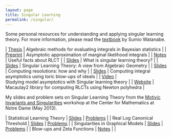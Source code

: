 ```yaml
---
layout: page
title: Singular Learning
permalink: /singular/
---
```


Some personal resources for understanding and applying singular learning theory. For more information, please read the [textbook](http://watanabe-www.math.dis.titech.ac.jp/users/swatanab/singular-learning-theory.html) by Sumio Watanabe.

| [Thesis](https://w3id.org/people/shaoweilin/public/swthesis.pdf) | Algebraic methods for evaluating integrals in Bayesian statistics |
| [Preprint](http://arxiv.org/abs/1003.5338) | Asymptotic approximation of marginal likelihood integrals |
| [Notes](https://w3id.org/people/shaoweilin/public/useful.pdf) | Useful facts about RLCT |
| [Slides](https://w3id.org/people/shaoweilin/public/chicago.pdf) | What is singular learning theory? |
| [Slides](https://w3id.org/people/shaoweilin/public/aim.pdf) | Singular Learning Theory: A view from Algebraic Geometry |
| [Slides](https://w3id.org/people/shaoweilin/public/curves.pdf) | Computing resolutions: how and why |
| [Slides](https://w3id.org/people/shaoweilin/public/slc.pdf) | Computing integral asymptotics using toric blow-ups of ideals |
| [Video](http://www.youtube.com/watch?v=NhdtWnieTgI) | Studying model asymptotics with Singular learning theory |
| [Website](https://w3id.org/people/shaoweilin/public/rlct.html) | Macaulay2 library for computing RLCTs using Newton polyhedra |

My slides and problem sets on Singular Learning Theory from the [Motivic Invariants and Singularities](http://www3.nd.edu/~cmnd/programs/mis2013/) workshop at the Center for Mathematics at Notre Dame (May 2013).

| Statistical Learning Theory | [Slides](https://w3id.org/people/shaoweilin/public/cmnd1SLT.pdf) | [Problems](https://w3id.org/people/shaoweilin/public/cmnd1prob.pdf) |
| Real Log Canonical Threshold | [Slides](https://w3id.org/people/shaoweilin/public/cmnd2RLCT.pdf) | [Problems](https://w3id.org/people/shaoweilin/public/cmnd2prob.pdf) |
| Singularities in Graphical Models | [Slides](https://w3id.org/people/shaoweilin/public/cmnd3GM.pdf) | [Problems](https://w3id.org/people/shaoweilin/public/cmnd3prob.pdf) |
| Blow-ups and Zeta Functions | [Notes](https://w3id.org/people/shaoweilin/public/cmnd4notes.pdf) | |

